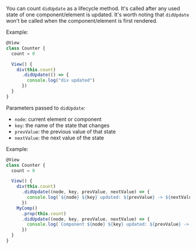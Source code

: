 You can count `didUpdate` as a lifecycle method. It's called after any used state of one component/element is updated. 
It's worth noting that `didUpdate` won't be called when the component/element is first rendered.

Example:
```js
@View
class Counter {
  count = 0

  View() {
    div(this.count)
      .didUpdate(() => {
        console.log("div updated")
      })
  }
}
```

Parameters passed to `didUpdate`: 
* `node`: current element or component
* `key`: the name of the state that changes
* `prevValue`: the previous value of that state
* `nextValue`: the next value of the state

Example:
```js
@View
class Counter {
  count = 0

  View() {
    div(this.count)
      .didUpdate((node, key, prevValue, nextValue) => {
        console.log(`${node} ${key} updated: ${prevValue} -> ${nextValue}`)
      })
    MyComp()
      .prop(this.count)
      .didUpdate((node, key, prevValue, nextValue) => {
        console.log(`Component ${node} ${key} updated: ${prevValue} -> ${nextValue}`)
      })
  }
}
```